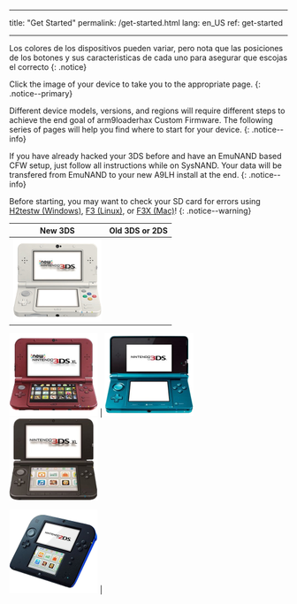 * * *

title: "Get Started" permalink: /get-started.html lang: en_US ref: get-started

* * *

Los colores de los dispositivos pueden variar, pero nota que las posiciones de los botones y sus caracteristicas de cada uno para asegurar que escojas el correcto {: .notice}

Click the image of your device to take you to the appropriate page. {: .notice--primary}

Different device models, versions, and regions will require different steps to achieve the end goal of arm9loaderhax Custom Firmware. The following series of pages will help you find where to start for your device. {: .notice--info}

If you have already hacked your 3DS before and have an EmuNAND based CFW setup, just follow all instructions while on SysNAND. Your data will be transfered from EmuNAND to your new A9LH install at the end. {: .notice--info}

Before starting, you may want to check your SD card for errors using [H2testw (Windows)](h2testw-(windows)), [F3 (Linux)](f3-(linux)), or [F3X (Mac)](f3x-(mac))! {: .notice--warning}

|                                                         New 3DS                                                          |                                                                                    Old 3DS or 2DS                                                                                     |
|:------------------------------------------------------------------------------------------------------------------------:|:-------------------------------------------------------------------------------------------------------------------------------------------------------------------------------------:|
| [![New 3DS](images/new3ds.png)](get-started-(new-3ds))   
  
[![New 3DS XL](images/new3dsxl.png)](get-started-(new-3ds)) | [![Old 3DS](images/old3ds.png)](get-started-(old-3ds)) &nbsp;&nbsp; [![Old 3DS XL](images/old3dsxl.png)](get-started-(old-3ds))   
  
[![2DS](images/2ds.png)](get-started-(old-3ds)) |